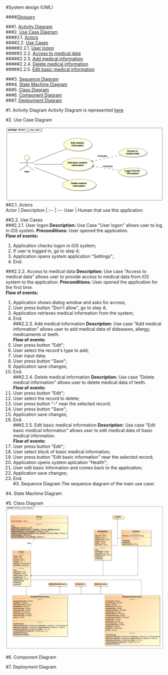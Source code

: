 #System design (UML)

####[Glossary](Glossary.md)

###1\. [Activity Diagram](#1)<br>
###2\. [Use Case Diagram](#2)<br>
####2.1\. [Actors](#2.1)<br>
####2.2\. [Use Cases](#2.2)<br>
#####2.2.1\. [User logon](#2.2.1)<br>
#####2.2.2\. [Access to medical data](#2.2.2)<br>
#####2.2.3\. [Add medical information](#2.2.3)<br>
#####2.2.4\. [Delete medical information](#2.2.4)<br>
#####2.2.5\. [Edit basic medical information](#2.2.5)<br>

###3. [Sequence Diagram](#3)<br>
###4. [State Machine Diagram](#4)<br>
###5. [Class Diagram](#5)<br>
###6. [Component Diagram](#6)<br>
###7. [Deployment Diagram](#7)<br>



#1\. Activity Diagram <a name = "1"></a>
Activity Diagram is represented [here](Activity_diagrams/Activity.md)

#2\. Use Case Diagram  <a name = "2"></a>

![Use](use_case_diagram/use__tistic.co.png)
##2.1\. Actors <br>
Actor | Description
| :-- | :--
User | Human that use this application

##2.2\. Use Cases <br>
###2.2.1\. User logon <a name = "2.2.1"></a>
<b>Description:</b> Use Case "User logon" allows user to log in iOS system.
<b>Preconditions:</b> User opened the application.<br>
<b>Flow of events:</b> <br>
1. Application checks logon in iOS system;<br>
2. If user is logged in, go to step 4;<br>
3. Application opens system application "Settings";<br>
4. End.

###2.2.2\. Access to medical data <a name = "2.2.2"></a>
<b>Description:</b> Use case "Access to medical data" allows user to provide access to medical data from iOS system to the application.
<b>Preconditions:</b> User opened the application for the first time.<br>
<b>Flow of events:</b> <br>
1. Application shows dialog window and asks for access;<br>
2. User press button "Don't allow", go to step 4;<br>
3. Application retrieves medical information from the system;<br>
4. End.<br>
###2.2.3\. Add medical information <a name = "2.2.3"></a>
<b>Description:</b> Use case "Add medical information" allows user to add medical data of didseases, allergy, medicaments or teeth.<br>
<b>Flow of events:</b> <br>
1. User press button "Edit";<br>
2. User select the record's type to add;<br>
3. User input data;<br>
4. User press button "Save"; <br>
5. Application save changes; <br>
6. End.<br>
###2.2.4\. Delete medical information <a name = "2.2.4"></a>
<b>Description:</b> Use case "Delete medical information" allows user to delete medical data of teeth.<br>
<b>Flow of events:</b> <br>
1. User press button "Edit";<br>
2. User select the record to delete;<br>
3. User press button "–" near the selected record;<br>
4. User press button "Save"; <br>
5. Application save changes; <br>
6. End.<br>
###2.2.5\. Edit basic medical information <a name = "2.2.5"></a>
<b>Description:</b> Use case "Edit basic medical information" allows user to edit medical data of basic medical information.<br>
<b>Flow of events:</b> <br>
1. User press button "Edit";<br>
2. User select block of basic medical information;<br>
3. User press button "Edit basic information" near the selected record;<br>
5. Application opens system aplication "Health"; <br>
6. User edit basic information and comes back to the application;<br>
7. Application save changes; <br>
8. End.<br>
#3\. Sequence Diagram <a name = "3"></a>
The sequence diagram of the main use case:

#4\. State Machine Diagram<a name = "4"></a>

#5\. Class Diagram <a name = "5"></a>
![Class](Class_diagram/Class_diagram.png)

#6\. Component Diagram <a name = "6"></a>

#7\. Deployment Diagram <a name = "7"></a>